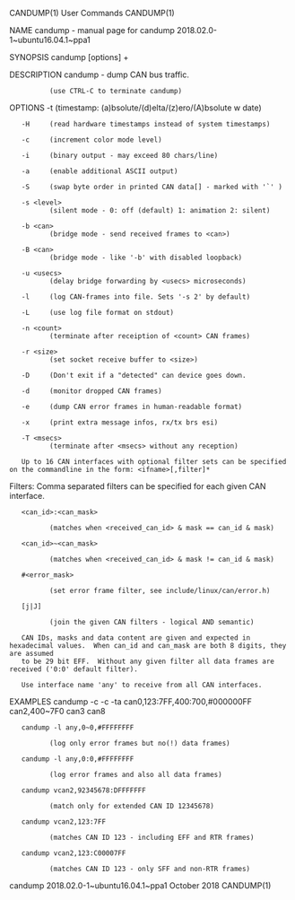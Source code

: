 CANDUMP(1)                                                         User Commands                                                        CANDUMP(1)

NAME
       candump - manual page for candump 2018.02.0-1~ubuntu16.04.1~ppa1

SYNOPSIS
       candump [options] <CAN interface>+

DESCRIPTION
       candump - dump CAN bus traffic.

              (use CTRL-C to terminate candump)

OPTIONS
       -t <type>
              (timestamp: (a)bsolute/(d)elta/(z)ero/(A)bsolute w date)

       -H     (read hardware timestamps instead of system timestamps)

       -c     (increment color mode level)

       -i     (binary output - may exceed 80 chars/line)

       -a     (enable additional ASCII output)

       -S     (swap byte order in printed CAN data[] - marked with '`' )

       -s <level>
              (silent mode - 0: off (default) 1: animation 2: silent)

       -b <can>
              (bridge mode - send received frames to <can>)

       -B <can>
              (bridge mode - like '-b' with disabled loopback)

       -u <usecs>
              (delay bridge forwarding by <usecs> microseconds)

       -l     (log CAN-frames into file. Sets '-s 2' by default)

       -L     (use log file format on stdout)

       -n <count>
              (terminate after receiption of <count> CAN frames)

       -r <size>
              (set socket receive buffer to <size>)

       -D     (Don't exit if a "detected" can device goes down.

       -d     (monitor dropped CAN frames)

       -e     (dump CAN error frames in human-readable format)

       -x     (print extra message infos, rx/tx brs esi)

       -T <msecs>
              (terminate after <msecs> without any reception)

       Up to 16 CAN interfaces with optional filter sets can be specified on the commandline in the form: <ifname>[,filter]*

   Filters:
              Comma separated filters can be specified for each given CAN interface.

       <can_id>:<can_mask>

              (matches when <received_can_id> & mask == can_id & mask)

       <can_id>~<can_mask>

              (matches when <received_can_id> & mask != can_id & mask)

       #<error_mask>

              (set error frame filter, see include/linux/can/error.h)

       [j|J]

              (join the given CAN filters - logical AND semantic)

       CAN IDs, masks and data content are given and expected in hexadecimal values.  When can_id and can_mask are both 8 digits, they are assumed
       to be 29 bit EFF.  Without any given filter all data frames are received ('0:0' default filter).

       Use interface name 'any' to receive from all CAN interfaces.

EXAMPLES
       candump -c -c -ta can0,123:7FF,400:700,#000000FF can2,400~7F0 can3 can8

       candump -l any,0~0,#FFFFFFFF

              (log only error frames but no(!) data frames)

       candump -l any,0:0,#FFFFFFFF

              (log error frames and also all data frames)

       candump vcan2,92345678:DFFFFFFF

              (match only for extended CAN ID 12345678)

       candump vcan2,123:7FF

              (matches CAN ID 123 - including EFF and RTR frames)

       candump vcan2,123:C00007FF

              (matches CAN ID 123 - only SFF and non-RTR frames)

candump 2018.02.0-1~ubuntu16.04.1~ppa1                             October 2018                                                         CANDUMP(1)
